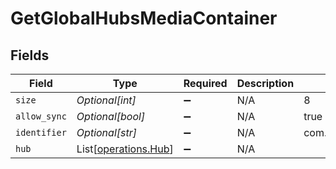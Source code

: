 # GetGlobalHubsMediaContainer


## Fields

| Field                                                  | Type                                                   | Required                                               | Description                                            | Example                                                |
| ------------------------------------------------------ | ------------------------------------------------------ | ------------------------------------------------------ | ------------------------------------------------------ | ------------------------------------------------------ |
| `size`                                                 | *Optional[int]*                                        | :heavy_minus_sign:                                     | N/A                                                    | 8                                                      |
| `allow_sync`                                           | *Optional[bool]*                                       | :heavy_minus_sign:                                     | N/A                                                    | true                                                   |
| `identifier`                                           | *Optional[str]*                                        | :heavy_minus_sign:                                     | N/A                                                    | com.plexapp.plugins.library                            |
| `hub`                                                  | List[[operations.Hub](../../models/operations/hub.md)] | :heavy_minus_sign:                                     | N/A                                                    |                                                        |